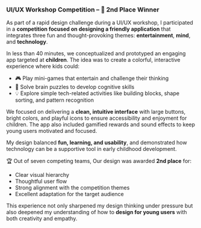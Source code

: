 ###  UI/UX Workshop Competition – 🥈 2nd Place Winner

As part of a rapid design challenge during a UI/UX workshop, I participated in a **competition focused on designing a friendly application** that integrates three fun and thought-provoking themes: **entertainment**, **mind**, and **technology**.

In less than 40 minutes, we conceptualized and prototyped an engaging app targeted at **children**. The idea was to create a colorful, interactive experience where kids could:
- 🎮 Play mini-games that entertain and challenge their thinking
- 🧠 Solve brain puzzles to develop cognitive skills
- 💡 Explore simple tech-related activities like building blocks, shape sorting, and pattern recognition

We focused on delivering a **clean, intuitive interface** with large buttons, bright colors, and playful icons to ensure accessibility and enjoyment for children. The app also included gamified rewards and sound effects to keep young users motivated and focused.

My design balanced **fun, learning, and usability**, and demonstrated how technology can be a supportive tool in early childhood development.

🏆 Out of seven competing teams, Our design was awarded **2nd place** for:
- Clear visual hierarchy
- Thoughtful user flow
- Strong alignment with the competition themes
- Excellent adaptation for the target audience 

This experience not only sharpened my design thinking under pressure but also deepened my understanding of how to **design for young users** with both creativity and empathy.

